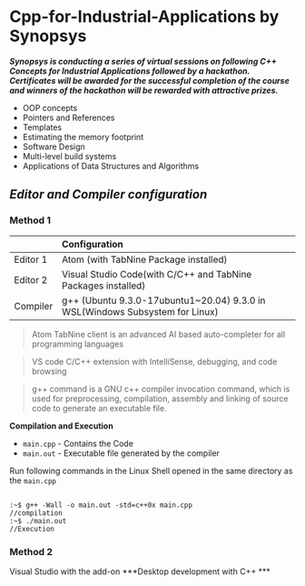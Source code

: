 # Cpp-for-Industrial-Applications by Synopsys

***Synopsys is conducting a series of virtual sessions on following C++ Concepts for Industrial Applications followed by a hackathon. Certificates will be awarded for the successful completion of the course and winners of the hackathon will be rewarded with attractive prizes.***
  
- OOP concepts
- Pointers and References
- Templates
- Estimating the memory footprint
- Software Design
- Multi-level build systems
- Applications of Data Structures and Algorithms

## *Editor and Compiler configuration*

### Method 1

| |Configuration|
| :------------ | :---------- |
|Editor 1      | Atom (with TabNine Package installed)  |
|Editor 2|Visual Studio Code(with C/C++ and TabNine Packages installed)|
|Compiler |g++ (Ubuntu 9.3.0-17ubuntu1~20.04) 9.3.0 in WSL(Windows Subsystem for Linux)|



> Atom TabNine client is an advanced AI based auto-completer for all programming languages

> VS code C/C++ extension with IntelliSense, debugging, and code browsing

> g++ command is a GNU c++ compiler invocation command, which is used for preprocessing, compilation, assembly and linking of source code to generate an executable file.

**Compilation and Execution**

* `main.cpp` - Contains the Code
* `main.out` - Executable file generated by the compiler

Run following commands in the Linux Shell opened in the same directory as the `main.cpp`

```

:~$ g++ -Wall -o main.out -std=c++0x main.cpp                      //compilation
:~$ ./main.out                                                     //Execution

```

### Method 2

Visual Studio with the add-on ***Desktop development with C++ ***
